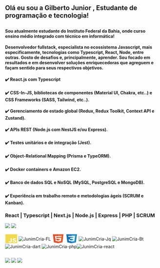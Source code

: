 ## Olá eu sou a Gilberto Junior , Estudante de programação e tecnologia!
##
#### Sou atualmente estudante do Instituto Federal da Bahia, onde curso ensino médio integrado com técnico em informática!
#### Desenvolvedor fullstack, especialista no ecossistema Javascript, mais especificamente, tecnologias como Typescript, React, Node, entre outras. Gosto de desafios e, principalmente, aprender. Sou focado em resultados e em desenvolver soluções enriquecedoras que agreguem e façam sentido para seus respectivos objetivos.

#### ✔️ React.js com Typescript
#### ✔️ CSS-In-JS, bibliotecas de componentes (Material UI, Chakra, etc..) e CSS Frameworks (SASS, Tailwind, etc..).
#### ✔️ Gerenciamento de estado global (Redux, Redux Toolkit, Context API e Zustand).
#### ✔️ APIs REST (Node.js com NestJS e/ou Express).
#### ✔️ Testes unitários e de integração (Jest).
#### ✔️ Object-Relational Mapping (Prisma e TypeORM).
#### ✔️ Docker containers e Amazon EC2.
#### ✔️ Banco de dados SQL e NoSQL (MySQL, PostgreSQL e MongoDB).
#### ✔️ Experiência em trabalho remoto e metodologias ágeis (SCRUM e Kanban).


### React | Typescript | Next.js | Node.js | Express | PHP | SCRUM
<div align="left">
 <picture>
<img src="https://github-readme-stats.vercel.app/api?username=JunimCria&theme=highcontrast&show_icons=true&"/>
</picture>
<img src="https://github-readme-stats.vercel.app/api/top-langs/?username=JunimCria&layout=compact&theme=highcontrast&"> 
</div>
<div style="display: inline_block"><br>
  <img align="center" alt="JunimCria-Js" height="30" width="40" src="https://raw.githubusercontent.com/devicons/devicon/master/icons/javascript/javascript-plain.svg">
  <img align="center" alt="JunimCria-FL" height="30" width="40" src="https://cdn.jsdelivr.net/gh/devicons/devicon/icons/flutter/flutter-original.svg">
  <img align="center" alt="JunimCria-HTML" height="30" width="40" src="https://raw.githubusercontent.com/devicons/devicon/master/icons/html5/html5-original.svg">
  <img align="center" alt="JunimCria-CSS" height="30" width="40" src="https://raw.githubusercontent.com/devicons/devicon/master/icons/css3/css3-original.svg">
  <img align="center" alt="JunimCria-Jq" height="30" width="40" src="https://cdn.jsdelivr.net/gh/devicons/devicon/icons/jquery/jquery-original-wordmark.svg">
  <img align="center" alt="JunimCria-Bt" height="30" width="40" src="https://cdn.jsdelivr.net/gh/devicons/devicon/icons/bootstrap/bootstrap-original.svg">
  <img align="center" alt="JunimCria-dart" height="30" width="40" src="https://cdn.jsdelivr.net/gh/devicons/devicon/icons/dart/dart-original.svg" />
  <img align="center" alt="JunimCria-php" height="30" width="40" src="https://cdn.jsdelivr.net/gh/devicons/devicon/icons/php/php-original.svg" /><img align="center" alt="JunimCria-react" height="30" width="40" src="https://cdn.jsdelivr.net/gh/devicons/devicon/icons/react/react-original.svg" />
 
</div>
  
  ##
 
<div> 
  <a href="https://www.instagram.com/gilbertojuniorcc/" target="_blank"><img src="https://img.shields.io/badge/-Instagram-%23E4405F?style=for-the-badge&logo=instagram&logoColor=white" target="_blank"></a>
  <a href = "mailto:gilbertojuniorcc@gmail.com"><img src="https://img.shields.io/badge/-Gmail-%23333?style=for-the-badge&logo=gmail&logoColor=white" target="_blank"></a>
  <a href="https://www.linkedin.com/in/gilberto-júnior-070a111a8/" target="_blank"><img src="https://img.shields.io/badge/-LinkedIn-%230077B5?style=for-the-badge&logo=linkedin&logoColor=white" target="_blank"></a> 
  
</div>

